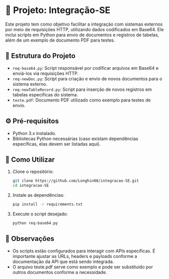# 📄 Projeto: Integração-SE

Este projeto tem como objetivo facilitar a integração com sistemas externos por meio de requisições HTTP, utilizando dados codificados em Base64. Ele inclui scripts em Python para envio de documentos e registros de tabelas, além de um exemplo de documento PDF para testes.

## 📁 Estrutura do Projeto

- `req-base64.py`: Script responsável por codificar arquivos em Base64 e enviá-los via requisições HTTP.
- `req-newDoc.py`: Script para criação e envio de novos documentos para o sistema externo.
- `req-newTableRecord.py`: Script para inserção de novos registros em tabelas específicas do sistema.
- `teste.pdf`: Documento PDF utilizado como exemplo para testes de envio.

## ⚙️ Pré-requisitos

- Python 3.x instalado.
- Bibliotecas Python necessárias (caso existam dependências específicas, elas devem ser listadas aqui).

## 🚀 Como Utilizar

1. Clone o repositório:

    ```bash
   git clone https://github.com/Longhin08/integracao-SE.git
   cd integracao-SE
    ```
2. Instale as dependências:

    ```bash
    pip install -r requirements.txt

3. Execute o script desejado:
   
   ```bash
   python req-base64.py

## 📝 Observações

 - Os scripts estão configurados para interagir com APIs específicas. É importante ajustar as URLs, headers e payloads conforme a documentação da API que está sendo integrada.
 - O arquivo teste.pdf serve como exemplo e pode ser substituído por outros documentos conforme a necessidade.